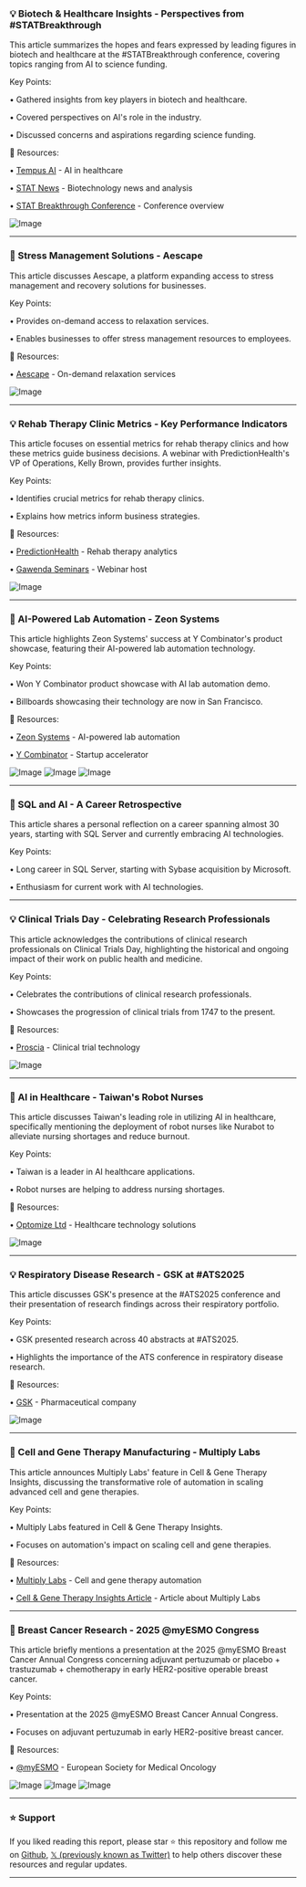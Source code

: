 ### 💡 Biotech & Healthcare Insights - Perspectives from #STATBreakthrough

This article summarizes the hopes and fears expressed by leading figures in biotech and healthcare at the #STATBreakthrough conference, covering topics ranging from AI to science funding.


Key Points:

•  Gathered insights from key players in biotech and healthcare.

•  Covered perspectives on AI's role in the industry.

•  Discussed concerns and aspirations regarding science funding.


🔗 Resources:

• [Tempus AI](https://x.com/TempusAI) - AI in healthcare

• [STAT News](https://x.com/statnews) - Biotechnology news and analysis

• [STAT Breakthrough Conference](https://x.com/hashtag/STATBreakthrough?src=hashtag_click) - Conference overview

![Image](https://pbs.twimg.com/amplify_video_thumb/1925619808608845824/img/3gtC4LD4F-v9brDE.jpg)

---
### 🚀 Stress Management Solutions - Aescape

This article discusses Aescape, a platform expanding access to stress management and recovery solutions for businesses.


Key Points:

• Provides on-demand access to relaxation services.

• Enables businesses to offer stress management resources to employees.


🔗 Resources:

• [Aescape](https://x.com/aescape) - On-demand relaxation services

![Image](https://pbs.twimg.com/media/GrgBkBtWcAAsyA6?format=jpg&name=small)

---
### 💡 Rehab Therapy Clinic Metrics - Key Performance Indicators

This article focuses on essential metrics for rehab therapy clinics and how these metrics guide business decisions.  A webinar with PredictionHealth's VP of Operations, Kelly Brown, provides further insights.


Key Points:

• Identifies crucial metrics for rehab therapy clinics.

• Explains how metrics inform business strategies.


🔗 Resources:

• [PredictionHealth](https://x.com/predictionhlth) -  Rehab therapy analytics

• [Gawenda Seminars](https://x.com/gawendaseminars) - Webinar host


![Image](https://pbs.twimg.com/media/Grf-4dgXcAAOmKB?format=jpg&name=small)

---
### 🚀 AI-Powered Lab Automation - Zeon Systems

This article highlights Zeon Systems' success at Y Combinator's product showcase, featuring their AI-powered lab automation technology.


Key Points:

• Won Y Combinator product showcase with AI lab automation demo.

•  Billboards showcasing their technology are now in San Francisco.


🔗 Resources:

• [Zeon Systems](https://x.com/zeonsystems) - AI-powered lab automation

• [Y Combinator](https://x.com/ycombinator) - Startup accelerator

![Image](https://pbs.twimg.com/media/GrbbV6gbAAMaNQs?format=jpg&name=small)
![Image](https://pbs.twimg.com/media/GrbbV6cbAAE2VBR?format=jpg&name=small)
![Image](https://pbs.twimg.com/media/GrbbV6cbAAAF7DD?format=jpg&name=small)

---
### 🤖  SQL and AI - A Career Retrospective

This article shares a personal reflection on a career spanning almost 30 years, starting with SQL Server and currently embracing AI technologies.


Key Points:

• Long career in SQL Server, starting with Sybase acquisition by Microsoft.

• Enthusiasm for current work with AI technologies.


---
### 💡 Clinical Trials Day - Celebrating Research Professionals

This article acknowledges the contributions of clinical research professionals on Clinical Trials Day, highlighting the historical and ongoing impact of their work on public health and medicine.


Key Points:

• Celebrates the contributions of clinical research professionals.

• Showcases the progression of clinical trials from 1747 to the present.


🔗 Resources:

• [Proscia](https://x.com/Proscia) - Clinical trial technology

![Image](https://pbs.twimg.com/media/GraxH7KWMAAO9f6?format=jpg&name=small)

---
### 🤖 AI in Healthcare - Taiwan's Robot Nurses

This article discusses Taiwan's leading role in utilizing AI in healthcare, specifically mentioning the deployment of robot nurses like Nurabot to alleviate nursing shortages and reduce burnout.


Key Points:

•  Taiwan is a leader in AI healthcare applications.

• Robot nurses are helping to address nursing shortages.


🔗 Resources:

• [Optomize Ltd](https://x.com/OptomizeLtd) -  Healthcare technology solutions

![Image](https://pbs.twimg.com/media/Graq8CSXIAAcBMj?format=jpg&name=small)

---
### 💡 Respiratory Disease Research - GSK at #ATS2025

This article discusses GSK's presence at the #ATS2025 conference and their presentation of research findings across their respiratory portfolio.


Key Points:

• GSK presented research across 40 abstracts at #ATS2025.

•  Highlights the importance of the ATS conference in respiratory disease research.



🔗 Resources:

• [GSK](https://x.com/GSK) - Pharmaceutical company

![Image](https://pbs.twimg.com/amplify_video_thumb/1924154667224719360/img/KAAWDs6QCW34LGFW.jpg)

---
### 🚀 Cell and Gene Therapy Manufacturing - Multiply Labs

This article announces Multiply Labs' feature in Cell & Gene Therapy Insights, discussing the transformative role of automation in scaling advanced cell and gene therapies.


Key Points:

• Multiply Labs featured in Cell & Gene Therapy Insights.

• Focuses on automation's impact on scaling cell and gene therapies.


🔗 Resources:

• [Multiply Labs](https://x.com/multiplylabs) - Cell and gene therapy automation

• [Cell & Gene Therapy Insights Article](https://insights.bio/cell-and-gene-therapy-insights/journal/article/3494/nextgen-cell-therapy-manufacturing-leveraging-flexibility-and-automation-for-success) - Article about Multiply Labs

---
### 🤖 Breast Cancer Research - 2025 @myESMO Congress

This article briefly mentions a presentation at the 2025 @myESMO Breast Cancer Annual Congress concerning adjuvant pertuzumab or placebo + trastuzumab + chemotherapy in early HER2-positive operable breast cancer.


Key Points:

•  Presentation at the 2025 @myESMO Breast Cancer Annual Congress.

• Focuses on adjuvant pertuzumab in early HER2-positive breast cancer.


🔗 Resources:

• [@myESMO](https://x.com/myESMO) - European Society for Medical Oncology


![Image](https://pbs.twimg.com/media/GrAay69W0AAVo-Z?format=jpg&name=small)
![Image](https://pbs.twimg.com/media/GrAa0WnX0AADBGb?format=jpg&name=360x360)
![Image](https://pbs.twimg.com/media/GrAa1MjWgAAhlEf?format=jpg&name=360x360)


---

### ⭐️ Support

If you liked reading this report, please star ⭐️ this repository and follow me on [Github](https://github.com/Drix10), [𝕏 (previously known as Twitter)](https://x.com/DRIX_10_) to help others discover these resources and regular updates.

---